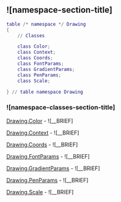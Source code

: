 ## ![namespace-section-title]
```lua
table /* namespace */ Drawing
{
    // Classes

    class Color;
    class Context;
    class Coords;
    class FontParams;
    class GradientParams;
    class PenParams;
    class Scale;

} // table namespace Drawing
```


### ![namespace-classes-section-title]


[Drawing.Color](Drawing/Color.md) - ![__BRIEF]

[Drawing.Context](Drawing/Context.md) - ![__BRIEF]

[Drawing.Coords](Drawing/Coords.md) - ![__BRIEF]

[Drawing.FontParams](Drawing/FontParams.md) - ![__BRIEF]

[Drawing.GradientParams](Drawing/GradientParams.md) - ![__BRIEF]

[Drawing.PenParams](Drawing/PenParams.md) - ![__BRIEF]

[Drawing.Scale](Drawing/Scale.md) - ![__BRIEF]

